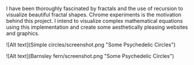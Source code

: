 I have been thoroughly fascinated by fractals and the use of recursion to visualize beautiful fractal shapes. Chrome experiments is the motivation behind this project. I intend to visualize complex mathematical equations using this implementation and create some aesthetically pleasing websites and graphics.

![Alt text](Simple circles/screenshot.png "Some Psychedelic Circles")

![Alt text](Barnsley fern/screenshot.png "Some Psychedelic Circles")
